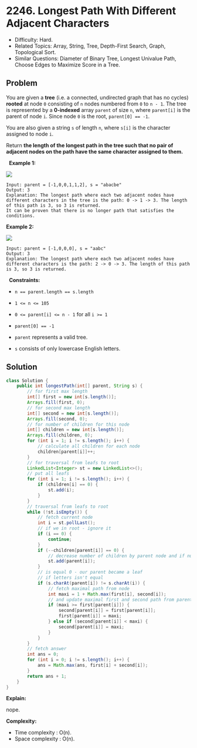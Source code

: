 # 2246. Longest Path With Different Adjacent Characters

- Difficulty: Hard.
- Related Topics: Array, String, Tree, Depth-First Search, Graph, Topological Sort.
- Similar Questions: Diameter of Binary Tree, Longest Univalue Path, Choose Edges to Maximize Score in a Tree.

## Problem

You are given a **tree** (i.e. a connected, undirected graph that has no cycles) **rooted** at node ```0``` consisting of ```n``` nodes numbered from ```0``` to ```n - 1```. The tree is represented by a **0-indexed** array ```parent``` of size ```n```, where ```parent[i]``` is the parent of node ```i```. Since node ```0``` is the root, ```parent[0] == -1```.

You are also given a string ```s``` of length ```n```, where ```s[i]``` is the character assigned to node ```i```.

Return **the length of the **longest path** in the tree such that no pair of **adjacent** nodes on the path have the same character assigned to them.**

 
**Example 1:**

![](https://assets.leetcode.com/uploads/2022/03/25/testingdrawio.png)

```
Input: parent = [-1,0,0,1,1,2], s = "abacbe"
Output: 3
Explanation: The longest path where each two adjacent nodes have different characters in the tree is the path: 0 -> 1 -> 3. The length of this path is 3, so 3 is returned.
It can be proven that there is no longer path that satisfies the conditions. 
```

**Example 2:**

![](https://assets.leetcode.com/uploads/2022/03/25/graph2drawio.png)

```
Input: parent = [-1,0,0,0], s = "aabc"
Output: 3
Explanation: The longest path where each two adjacent nodes have different characters is the path: 2 -> 0 -> 3. The length of this path is 3, so 3 is returned.
```

 
**Constraints:**


	
- ```n == parent.length == s.length```
	
- ```1 <= n <= 105```
	
- ```0 <= parent[i] <= n - 1``` for all ```i >= 1```
	
- ```parent[0] == -1```
	
- ```parent``` represents a valid tree.
	
- ```s``` consists of only lowercase English letters.



## Solution

```java
class Solution {
    public int longestPath(int[] parent, String s) {
        // for first max length
        int[] first = new int[s.length()];
        Arrays.fill(first, 0);
        // for second max length
        int[] second = new int[s.length()];
        Arrays.fill(second, 0);
        // for number of children for this node
        int[] children = new int[s.length()];
        Arrays.fill(children, 0);
        for (int i = 1; i != s.length(); i++) {
            // calculate all children for each node
            children[parent[i]]++;
        }
        // for traversal from leafs to root
        LinkedList<Integer> st = new LinkedList<>();
        // put all leafs
        for (int i = 1; i != s.length(); i++) {
            if (children[i] == 0) {
                st.add(i);
            }
        }
        // traversal from leafs to root
        while (!st.isEmpty()) {
            // fetch current node
            int i = st.pollLast();
            // if we in root - ignore it
            if (i == 0) {
                continue;
            }
            if (--children[parent[i]] == 0) {
                // decrease number of children by parent node and if number of children
                st.add(parent[i]);
            }
            // is equal 0 - our parent became a leaf
            // if letters isn't equal
            if (s.charAt(parent[i]) != s.charAt(i)) {
                // fetch maximal path from node
                int maxi = 1 + Math.max(first[i], second[i]);
                // and update maximal first and second path from parent
                if (maxi >= first[parent[i]]) {
                    second[parent[i]] = first[parent[i]];
                    first[parent[i]] = maxi;
                } else if (second[parent[i]] < maxi) {
                    second[parent[i]] = maxi;
                }
            }
        }
        // fetch answer
        int ans = 0;
        for (int i = 0; i != s.length(); i++) {
            ans = Math.max(ans, first[i] + second[i]);
        }
        return ans + 1;
    }
}
```

**Explain:**

nope.

**Complexity:**

* Time complexity : O(n).
* Space complexity : O(n).
